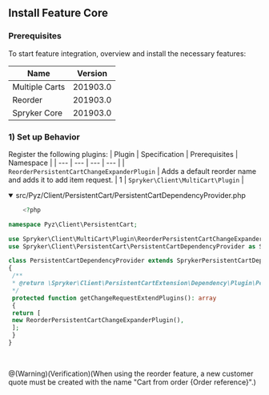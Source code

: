 ## Install Feature Core

### Prerequisites

To start feature integration, overview and install the necessary features:

| Name | Version |
| --- | --- |
| Multiple Carts | 201903.0 |
| Reorder | 201903.0 |
| Spryker Core | 201903.0 |

### 1) Set up Behavior
Register the following plugins:
| Plugin | Specification | Prerequisites | Namespace |
| --- | --- | --- | --- |
|  `ReorderPersistentCartChangeExpanderPlugin` | Adds a default reorder name and adds it to add item request. | 1 |  `Spryker\Client\MultiCart\Plugin` |

<details open>
    <summary>src/Pyz/Client/PersistentCart/PersistentCartDependencyProvider.php</summary>

```php
    <?php

namespace Pyz\Client\PersistentCart;

use Spryker\Client\MultiCart\Plugin\ReorderPersistentCartChangeExpanderPlugin;
use Spryker\Client\PersistentCart\PersistentCartDependencyProvider as SprykerPersistentCartDependencyProvider;

class PersistentCartDependencyProvider extends SprykerPersistentCartDependencyProvider
{
 /**
 * @return \Spryker\Client\PersistentCartExtension\Dependency\Plugin\PersistentCartChangeExpanderPluginInterface[]
 */
 protected function getChangeRequestExtendPlugins(): array
 {
 return [
 new ReorderPersistentCartChangeExpanderPlugin(),
 ];
 }
}
```
<br>
</details>

@(Warning)(Verification)(When using the reorder feature, a new customer quote must be created with the name "Cart from order {Order reference}".)